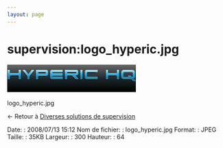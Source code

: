 ```yaml
---
layout: page
---
```


supervision:logo\_hyperic.jpg
=============================

[![logo\_hyperic.jpg](../../assets/media/supervision/logo_hyperic.jpg@cache=&w=300&h=64 "logo_hyperic.jpg")](../../assets/media/supervision/logo_hyperic.jpg@cache= "Afficher le fichier original")

logo\_hyperic.jpg

← Retour à [Diverses solutions de
supervision](../../various/start.html "various:start")

Date:
:   2008/07/13 15:12
Nom de fichier:
:   logo\_hyperic.jpg
Format:
:   JPEG
Taille:
:   35KB
Largeur:
:   300
Hauteur:
:   64

